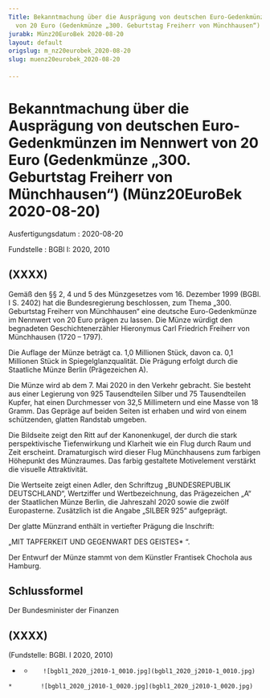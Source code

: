 ```yaml
---
Title: Bekanntmachung über die Ausprägung von deutschen Euro-Gedenkmünzen im Nennwert
  von 20 Euro (Gedenkmünze „300. Geburtstag Freiherr von Münchhausen“)
jurabk: Münz20EuroBek 2020-08-20
layout: default
origslug: m_nz20eurobek_2020-08-20
slug: muenz20eurobek_2020-08-20

---
```


# Bekanntmachung über die Ausprägung von deutschen Euro-Gedenkmünzen im Nennwert von 20 Euro (Gedenkmünze „300. Geburtstag Freiherr von Münchhausen“) (Münz20EuroBek 2020-08-20)

Ausfertigungsdatum
:   2020-08-20

Fundstelle
:   BGBl I: 2020, 2010


## (XXXX)

Gemäß den §§ 2, 4 und 5 des Münzgesetzes vom 16. Dezember 1999 (BGBl. I S. 2402) hat die Bundesregierung beschlossen, zum Thema „300. Geburtstag Freiherr von Münchhausen“ eine deutsche Euro-Gedenkmünze im Nennwert von 20 Euro prägen zu lassen. Die Münze würdigt den begnadeten Geschichtenerzähler Hieronymus Carl Friedrich Freiherr von Münchhausen (1720 – 1797).

Die Auflage der Münze beträgt ca. 1,0 Millionen Stück, davon ca. 0,1 Millionen Stück in Spiegelglanzqualität. Die Prägung erfolgt durch die Staatliche Münze Berlin (Prägezeichen A).

Die Münze wird ab dem 7. Mai 2020 in den Verkehr gebracht. Sie besteht aus einer Legierung von 925 Tausendteilen Silber und 75 Tausendteilen Kupfer, hat einen Durchmesser von 32,5 Millimetern und eine Masse von 18 Gramm. Das Gepräge auf beiden Seiten ist erhaben und wird von einem schützenden, glatten Randstab umgeben.

Die Bildseite zeigt den Ritt auf der Kanonenkugel, der durch die stark perspektivische Tiefenwirkung und Klarheit wie ein Flug durch Raum und Zeit erscheint. Dramaturgisch wird dieser Flug Münchhausens zum farbigen Höhepunkt des Münzraumes. Das farbig gestaltete Motivelement verstärkt die visuelle Attraktivität.

Die Wertseite zeigt einen Adler, den Schriftzug „BUNDESREPUBLIK DEUTSCHLAND“, Wertziffer und Wertbezeichnung, das Prägezeichen „A“ der Staatlichen Münze Berlin, die Jahreszahl 2020 sowie die zwölf Europasterne. Zusätzlich ist die Angabe „SILBER 925“ aufgeprägt.

Der glatte Münzrand enthält in vertiefter Prägung die Inschrift:

„MIT TAPFERKEIT UND
GEGENWART DES GEISTES*             “.

Der Entwurf der Münze stammt von dem Künstler Frantisek Chochola aus Hamburg.


## Schlussformel

Der Bundesminister der Finanzen


## (XXXX)

(Fundstelle: BGBl. I 2020, 2010)



*    *        ![bgbl1_2020_j2010-1_0010.jpg](bgbl1_2020_j2010-1_0010.jpg)
    *        ![bgbl1_2020_j2010-1_0020.jpg](bgbl1_2020_j2010-1_0020.jpg)


